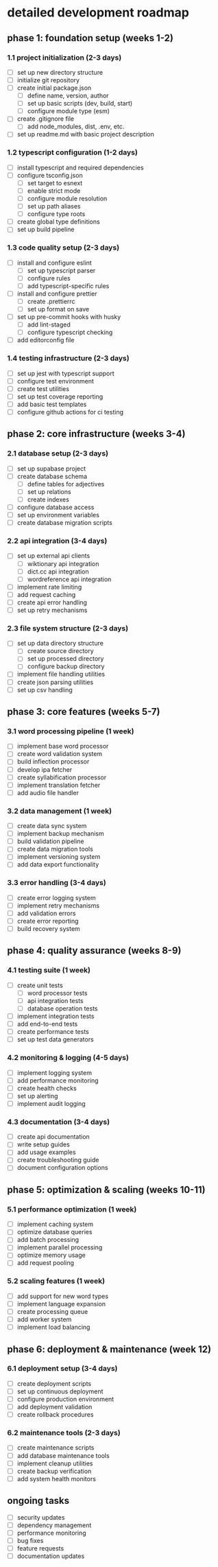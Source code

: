 # detailed development roadmap

## phase 1: foundation setup (weeks 1-2)

### 1.1 project initialization (2-3 days)
- [ ] set up new directory structure
- [ ] initialize git repository
- [ ] create initial package.json
  - [ ] define name, version, author
  - [ ] set up basic scripts (dev, build, start)
  - [ ] configure module type (esm)
- [ ] create .gitignore file
  - [ ] add node_modules, dist, .env, etc.
- [ ] set up readme.md with basic project description

### 1.2 typescript configuration (1-2 days)
- [ ] install typescript and required dependencies
- [ ] configure tsconfig.json
  - [ ] set target to esnext
  - [ ] enable strict mode
  - [ ] configure module resolution
  - [ ] set up path aliases
  - [ ] configure type roots
- [ ] create global type definitions
- [ ] set up build pipeline

### 1.3 code quality setup (2-3 days)
- [ ] install and configure eslint
  - [ ] set up typescript parser
  - [ ] configure rules
  - [ ] add typescript-specific rules
- [ ] install and configure prettier
  - [ ] create .prettierrc
  - [ ] set up format on save
- [ ] set up pre-commit hooks with husky
  - [ ] add lint-staged
  - [ ] configure typescript checking
- [ ] add editorconfig file

### 1.4 testing infrastructure (2-3 days)
- [ ] set up jest with typescript support
- [ ] configure test environment
- [ ] create test utilities
- [ ] set up test coverage reporting
- [ ] add basic test templates
- [ ] configure github actions for ci testing

## phase 2: core infrastructure (weeks 3-4)

### 2.1 database setup (2-3 days)
- [ ] set up supabase project
- [ ] create database schema
  - [ ] define tables for adjectives
  - [ ] set up relations
  - [ ] create indexes
- [ ] configure database access
- [ ] set up environment variables
- [ ] create database migration scripts

### 2.2 api integration (3-4 days)
- [ ] set up external api clients
  - [ ] wiktionary api integration
  - [ ] dict.cc api integration
  - [ ] wordreference api integration
- [ ] implement rate limiting
- [ ] add request caching
- [ ] create api error handling
- [ ] set up retry mechanisms

### 2.3 file system structure (2-3 days)
- [ ] set up data directory structure
  - [ ] create source directory
  - [ ] set up processed directory
  - [ ] configure backup directory
- [ ] implement file handling utilities
- [ ] create json parsing utilities
- [ ] set up csv handling

## phase 3: core features (weeks 5-7)

### 3.1 word processing pipeline (1 week)
- [ ] implement base word processor
- [ ] create word validation system
- [ ] build inflection processor
- [ ] develop ipa fetcher
- [ ] create syllabification processor
- [ ] implement translation fetcher
- [ ] add audio file handler

### 3.2 data management (1 week)
- [ ] create data sync system
- [ ] implement backup mechanism
- [ ] build validation pipeline
- [ ] create data migration tools
- [ ] implement versioning system
- [ ] add data export functionality

### 3.3 error handling (3-4 days)
- [ ] create error logging system
- [ ] implement retry mechanisms
- [ ] add validation errors
- [ ] create error reporting
- [ ] build recovery system

## phase 4: quality assurance (weeks 8-9)

### 4.1 testing suite (1 week)
- [ ] create unit tests
  - [ ] word processor tests
  - [ ] api integration tests
  - [ ] database operation tests
- [ ] implement integration tests
- [ ] add end-to-end tests
- [ ] create performance tests
- [ ] set up test data generators

### 4.2 monitoring & logging (4-5 days)
- [ ] implement logging system
- [ ] add performance monitoring
- [ ] create health checks
- [ ] set up alerting
- [ ] implement audit logging

### 4.3 documentation (3-4 days)
- [ ] create api documentation
- [ ] write setup guides
- [ ] add usage examples
- [ ] create troubleshooting guide
- [ ] document configuration options

## phase 5: optimization & scaling (weeks 10-11)

### 5.1 performance optimization (1 week)
- [ ] implement caching system
- [ ] optimize database queries
- [ ] add batch processing
- [ ] implement parallel processing
- [ ] optimize memory usage
- [ ] add request pooling

### 5.2 scaling features (1 week)
- [ ] add support for new word types
- [ ] implement language expansion
- [ ] create processing queue
- [ ] add worker system
- [ ] implement load balancing

## phase 6: deployment & maintenance (week 12)

### 6.1 deployment setup (3-4 days)
- [ ] create deployment scripts
- [ ] set up continuous deployment
- [ ] configure production environment
- [ ] add deployment validation
- [ ] create rollback procedures

### 6.2 maintenance tools (2-3 days)
- [ ] create maintenance scripts
- [ ] add database maintenance tools
- [ ] implement cleanup utilities
- [ ] create backup verification
- [ ] add system health monitors

## ongoing tasks
- [ ] security updates
- [ ] dependency management
- [ ] performance monitoring
- [ ] bug fixes
- [ ] feature requests
- [ ] documentation updates